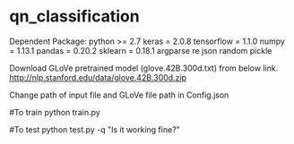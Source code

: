 # qn_classification
Dependent Package:
python >= 2.7
keras = 2.0.8
tensorflow = 1.1.0
numpy = 1.13.1
pandas = 0.20.2
sklearn = 0.18.1
argparse
re
json
random
pickle


Download GLoVe pretrained model (glove.42B.300d.txt) from below link.
http://nlp.stanford.edu/data/glove.42B.300d.zip

Change path of input file and GLoVe file path in Config.json

#To train
python train.py

#To test
python test.py -q "Is it working fine?"
